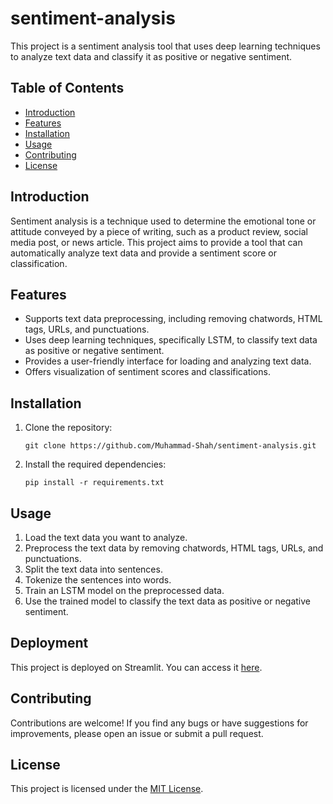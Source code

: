 # sentiment-analysis

This project is a sentiment analysis tool that uses deep learning techniques to analyze text data and classify it as positive or negative sentiment.

## Table of Contents

- [Introduction](#introduction)
- [Features](#features)
- [Installation](#installation)
- [Usage](#usage)
- [Contributing](#contributing)
- [License](#license)

## Introduction

Sentiment analysis is a technique used to determine the emotional tone or attitude conveyed by a piece of writing, such as a product review, social media post, or news article. This project aims to provide a tool that can automatically analyze text data and provide a sentiment score or classification.

## Features

- Supports text data preprocessing, including removing chatwords, HTML tags, URLs, and punctuations.
- Uses deep learning techniques, specifically LSTM, to classify text data as positive or negative sentiment.
- Provides a user-friendly interface for loading and analyzing text data.
- Offers visualization of sentiment scores and classifications.

## Installation

1. Clone the repository:

   ```
   git clone https://github.com/Muhammad-Shah/sentiment-analysis.git
   ```

2. Install the required dependencies:

   ```
   pip install -r requirements.txt
   ```

## Usage

1. Load the text data you want to analyze.
2. Preprocess the text data by removing chatwords, HTML tags, URLs, and punctuations.
3. Split the text data into sentences.
4. Tokenize the sentences into words.
5. Train an LSTM model on the preprocessed data.
6. Use the trained model to classify the text data as positive or negative sentiment.

## Deployment

This project is deployed on Streamlit. You can access it [here](https://sentiment-analysis-movie.streamlit.app/).

## Contributing

Contributions are welcome! If you find any bugs or have suggestions for improvements, please open an issue or submit a pull request.

## License

This project is licensed under the [MIT License](LICENSE).

